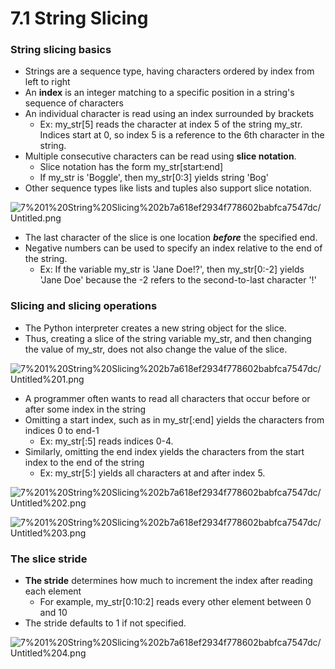 # 7.1 String Slicing

### String slicing basics

- Strings are a sequence type, having characters ordered by index from left to right
- An **index** is an integer matching to a specific position in a string's sequence of characters
- An individual character is read using an index surrounded by brackets
    - Ex: my_str[5] reads the character at index 5 of the string my_str. Indices start at 0, so index 5 is a reference to the 6th character in the string.
- Multiple consecutive characters can be read using **slice notation**.
    - Slice notation has the form my_str[start:end]
    - If my_str is 'Boggle', then my_str[0:3] yields string 'Bog'
- Other sequence types like lists and tuples also support slice notation.

![7%201%20String%20Slicing%202b7a618ef2934f778602babfca7547dc/Untitled.png](7.1.1.png)

- The last character of the slice is one location ***before*** the specified end.
- Negative numbers can be used to specify an index relative to the end of the string.
    - Ex: If the variable my_str is 'Jane Doe!?', then my_str[0:-2] yields 'Jane Doe' because the -2 refers to the second-to-last character '!'

### Slicing and slicing operations

- The Python interpreter creates a new string object for the slice.
- Thus, creating a slice of the string variable my_str, and then changing the value of my_str, does not also change the value of the slice.

![7%201%20String%20Slicing%202b7a618ef2934f778602babfca7547dc/Untitled%201.png](7.1.2.png)

- A programmer often wants to read all characters that occur before or after some index in the string
- Omitting a start index, such as in my_str[:end] yields the characters from indices 0 to end-1
    - Ex: my_str[:5] reads indices 0-4.
- Similarly, omitting the end index yields the characters from the start index to the end of the string
    - Ex: my_str[5:] yields all characters at and after index 5.

![7%201%20String%20Slicing%202b7a618ef2934f778602babfca7547dc/Untitled%202.png](7.1.3.png)

![7%201%20String%20Slicing%202b7a618ef2934f778602babfca7547dc/Untitled%203.png](7.1.4.png)

### The slice stride

- **The stride** determines how much to increment the index after reading each element
    - For example, my_str[0:10:2] reads every other element between 0 and 10
- The stride defaults to 1 if not specified.

![7%201%20String%20Slicing%202b7a618ef2934f778602babfca7547dc/Untitled%204.png](7.1.5.png)